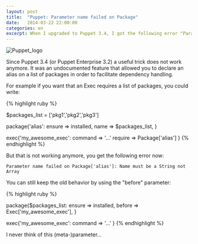 ```yaml
---
layout: post
title:  "Puppet: Parameter name failed on Package"
date:   2014-03-22 22:00:00
categories: en
excerpt: When I upgraded to Puppet 3.4, I got the following error "Parameter name failed on Package Name must be a String not Array"
---
```

![Puppet_logo]({{site.url}}/assets/PL_logo.png)


Since Puppet 3.4 (or Puppet Enterprise 3.2) a useful trick does not work anymore.
It was an undocumented feature that allowed you to declare an alias on a list of packages in order to facilitate dependency handling.

For example if you want that an Exec requires a list of packages, you could write:

{% highlight ruby %}

$packages_list = ['pkg1','pkg2','pkg3']

package{'alias':
  ensure => installed,
  name   => $packages_list,
}

exec{'my_awesome_exec':
  command => '...'
  require => Package['alias']
}
{% endhighlight %}

But that is not working anymore, you get the following error now:

    Parameter name failed on Package['alias']: Name must be a String not Array

You can still keep the old behavior by using the "before" parameter:

{% highlight ruby %}

package{$packages_list:
  ensure => installed,
  before => Exec['my_awesome_exec'],
}

exec{'my_awesome_exec':
  command => '...'
}
{% endhighlight %}

I never think of this (meta-)parameter...

